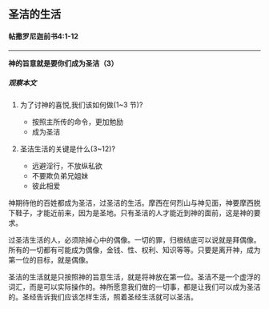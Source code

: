 ## 圣洁的生活

#### 帖撒罗尼迦前书4:1-12

------

**神的旨意就是要你们成为圣洁（3）**

##### 观察本文

1. 为了讨神的喜悦,我们该如何做(1~3 节)?

    * 按照主所传的命令，更加勉励
    * 成为圣洁
2. 圣洁生活的关键是什么(3~12)?

    * 远避淫行，不放纵私欲
    * 不要欺负弟兄姐妹
    * 彼此相爱

神期待他的百姓都成为圣洁，过圣洁的生活。摩西在何烈山与神见面，神要摩西脱下鞋子，才能近前来，因为是圣地。只有圣洁的人才能近到神的面前，这是神的要求。

过圣洁生活的人，必须除掉心中的偶像。一切的罪，归根结底可以说就是拜偶像。所有的一切都有可能成为偶像，金钱、性、权利、知识等等。只要是离开神，成为第一位的目标，就是偶像。

圣洁的生活就是只按照神的旨意生活，就是将神放在第一位。圣洁不是一个虚浮的词汇，而是可以实际操作的。神所愿意我们做的一切事，都是让我们可以成为圣洁的。圣经告诉我们应该怎样生活，照着圣经生活就可以圣洁。